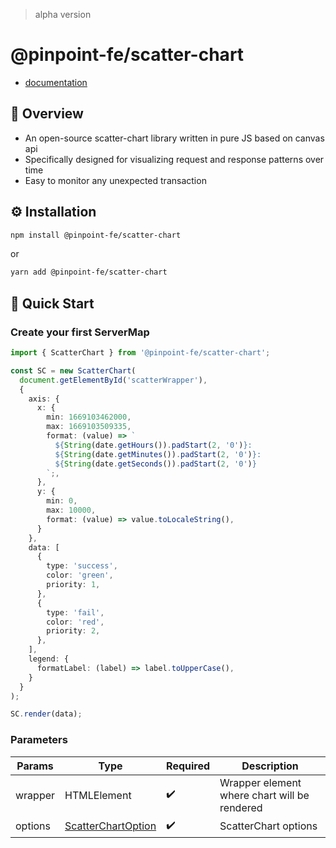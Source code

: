 > alpha version

# @pinpoint-fe/scatter-chart
- [documentation](https://pinpoint-apm.github.io/pinpoint-fe-docs/scatterchart/introduction)

## 🔎 Overview

- An open-source scatter-chart library written in pure JS based on canvas api
- Specifically designed for visualizing request and response patterns over time
- Easy to monitor any unexpected transaction

## ⚙️ Installation
```sh
npm install @pinpoint-fe/scatter-chart
```

or 

```sh
yarn add @pinpoint-fe/scatter-chart
```

## 🚀 Quick Start

### Create your first ServerMap

```typescript
import { ScatterChart } from '@pinpoint-fe/scatter-chart';

const SC = new ScatterChart(
  document.getElementById('scatterWrapper'), 
  {
    axis: {
      x: {
        min: 1669103462000,
        max: 1669103509335,
        format: (value) => `
          ${String(date.getHours()).padStart(2, '0')}:
          ${String(date.getMinutes()).padStart(2, '0')}:
          ${String(date.getSeconds()).padStart(2, '0')}
        `;,
      },
      y: {
        min: 0,
        max: 10000,
        format: (value) => value.toLocaleString(),
      }
    },
    data: [
      {
        type: 'success',
        color: 'green',
        priority: 1,
      },
      {
        type: 'fail',
        color: 'red',
        priority: 2,
      },
    ],
    legend: {
      formatLabel: (label) => label.toUpperCase(),
    }
  }
);

SC.render(data);
```

### Parameters

| Params | Type | Required | Description |
| --- | --- | --- | --- |
| wrapper | HTMLElement | ✔️ | Wrapper element where chart will be rendered |
| options | <a href="https://pinpoint-apm.github.io/pinpoint-fe-docs/scatterchart/guide/options">ScatterChartOption</a> | ✔️ | ScatterChart options |
